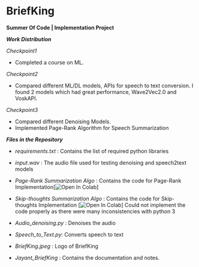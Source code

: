 # BriefKing
**Summer Of Code | Implementation Project**   

***Work Distribution***  

*Checkpoint1*  
 - Completed a course on ML.
   
   
 *Checkpoint2*    
 - Compared different ML/DL models, APIs for speech to text conversion. I found 2 models which had great performance, Wave2Vec2.0 and VoskAPI.  
  
  
*Checkpoint3*
 - Compared different Denoising Models.
 - Implemented Page-Rank Algorithm for Speech Summarization  
  
    
***Files in the Repository***
 - *requirements.txt* : Contains the list of required python libraries
 - *input.wav* : The audio file used for testing denoising and speech2text models
 - *Page-Rank Summarization Algo* : Contains the code for Page-Rank Implementation[![Open In Colab](https://colab.research.google.com/drive/1X0eUMWxix4_JOaCeiU9kro_3jVYg0eUk)]
 - *Skip-thoughts Summarization Algo* : Contains the code for Skip-thoughts Implementation [![Open In Colab](https://colab.research.google.com/drive/1pQ6ZsYrkuWsqwjFp87iQGVB0ddkSRRNB#scrollTo=GPP2CYZJhx8_)] Could not implement the code properly as there were many inconsistencies with python 3

 - *Audio_denoising.py* : Denoises the audio
 - *Speech_to_Text.py*: Converts speech to text  
 - *BriefKing.jpeg* : Logo of BriefKing  
 - *Jayant_BriefKing* : Contains the documentation and notes. 
 
 
